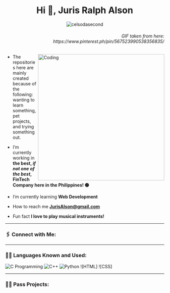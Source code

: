 <h1 align="center">Hi 👋, Juris Ralph Alson</h1>
<p align="center"> <img src="https://komarev.com/ghpvc/?username=celsodasecond&label=Profile%20views&color=blueviolet&style=flat" alt="celsodasecond" /> </p>

<h6 align="right"> GIF taken from here:<br>https://www.pinterest.ph/pin/567523990538356835/</h6>
<img align="right" alt="Coding" width="400" src="https://i.pinimg.com/originals/e4/26/70/e426702edf874b181aced1e2fa5c6cde.gif">

- The repositories here are mainly created because of the following: wanting to learn something, pet projects, and trying something out.

- I’m currently working in **the best, ___if not one of the best___, FinTech Company here in the Philippines! 🟢**

- I’m currently learning **Web Development**

- How to reach me **JurisAlson@gmail.com**

- Fun fact **I love to play musical instruments!**

<hr>

<h3 align="left">🖇️ Connect with Me:</h3>


<hr>

<h3 align="left">👩‍💻 Languages Known and Used:</h3>

![C Programming](https://img.shields.io/badge/C-00599C?style=for-the-badge&logo=c&logoColor=white)
![C++](https://img.shields.io/badge/SQL-00758F?style=for-the-badge&logo=sql&logoColor=blue)
![Python](https://img.shields.io/badge/Python-FFD43B?style=for-the-badge&logo=python&logoColor=blue)
![HTML]
![CSS]


<hr>

<h3 align="left">👩‍💻 Pass Projects:</h3>

